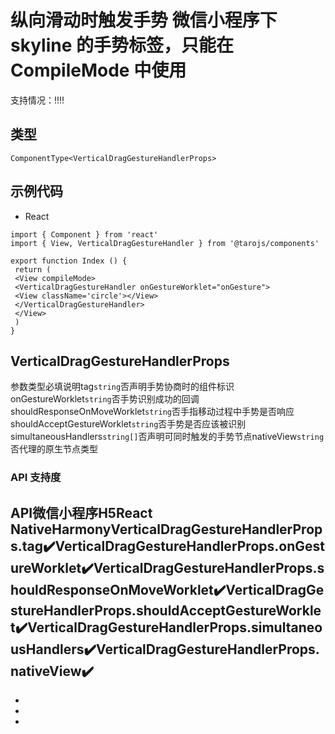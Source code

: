 # 纵向滑动时触发手势 微信小程序下 skyline 的手势标签，只能在 CompileMode 中使用
支持情况：!!!!
## 类型[​](vertical-drag-gesture-handler.html#类型)
```tsx
ComponentType<VerticalDragGestureHandlerProps>
```

## 示例代码[​](vertical-drag-gesture-handler.html#示例代码)

- React
```tsx
import { Component } from 'react'
import { View, VerticalDragGestureHandler } from '@tarojs/components'

export function Index () {
 return (
 <View compileMode>
 <VerticalDragGestureHandler onGestureWorklet="onGesture">
 <View className='circle'></View>
 </VerticalDragGestureHandler>
 </View>
 )
}
```

## VerticalDragGestureHandlerProps[​](vertical-drag-gesture-handler.html#verticaldraggesturehandlerprops)
参数类型必填说明tag`string`否声明手势协商时的组件标识onGestureWorklet`string`否手势识别成功的回调shouldResponseOnMoveWorklet`string`否手指移动过程中手势是否响应shouldAcceptGestureWorklet`string`否手势是否应该被识别simultaneousHandlers`string[]`否声明可同时触发的手势节点nativeView`string`否代理的原生节点类型
### API 支持度[​](vertical-drag-gesture-handler.html#api-支持度)
API微信小程序H5React NativeHarmonyVerticalDragGestureHandlerProps.tag✔️VerticalDragGestureHandlerProps.onGestureWorklet✔️VerticalDragGestureHandlerProps.shouldResponseOnMoveWorklet✔️VerticalDragGestureHandlerProps.shouldAcceptGestureWorklet✔️VerticalDragGestureHandlerProps.simultaneousHandlers✔️VerticalDragGestureHandlerProps.nativeView✔️
- 
- 
- 

-
